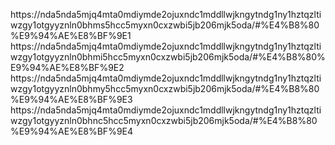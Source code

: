 https://nda5nda5mjq4mta0mdiymde2ojuxndc1mddllwjkngytndg1ny1hztqzltiwzgy1otgyyznln0bhms5hcc5myxn0cxzwbi5jb206mjk5oda/#%E4%B8%80%E9%94%AE%E8%BF%9E1
https://nda5nda5mjq4mta0mdiymde2ojuxndc1mddllwjkngytndg1ny1hztqzltiwzgy1otgyyznln0bhmi5hcc5myxn0cxzwbi5jb206mjk5oda/#%E4%B8%80%E9%94%AE%E8%BF%9E2
https://nda5nda5mjq4mta0mdiymde2ojuxndc1mddllwjkngytndg1ny1hztqzltiwzgy1otgyyznln0bhmy5hcc5myxn0cxzwbi5jb206mjk5oda/#%E4%B8%80%E9%94%AE%E8%BF%9E3
https://nda5nda5mjq4mta0mdiymde2ojuxndc1mddllwjkngytndg1ny1hztqzltiwzgy1otgyyznln0bhnc5hcc5myxn0cxzwbi5jb206mjk5oda/#%E4%B8%80%E9%94%AE%E8%BF%9E4
